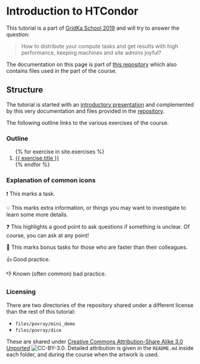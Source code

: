 # Introduction to HTCondor

This tutorial is a part of [GridKa School 2019](https://indico.scc.kit.edu/event/460/contributions/5480/) and will try to answer the question:

> How to distribute your compute tasks and get results with high performance, keeping machines and site admins joyful?

The documentation on this page is part of [this repository]({{site.github.repository_url}}) which also contains files used in the part of the course.

## Structure

The tutorial is started with an [introductory presentation](presentation/presentation.pdf) and complemented by this very documentation and files provided in the [repository]({{site.github.repository_url}}).

The following outline links to the various exercises of the course.

### Outline

<ol>
{% for exercise in site.exercises %}
  <li><a href="{{ site.baseurl }}{{ exercise.url }}">{{ exercise.title }}</a></li>
{% endfor %}
</ol>

### Explanation of common icons

:exclamation: This marks a task.

:bulb: This marks extra information, or things you may want to investigate to learn some more details.

:question: This highlights a good point to ask questions if something is unclear. Of course, you can ask at any point!

:leopard: This marks bonus tasks for those who are faster than their colleagues.

:+1: Good practice.

:-1: Known (often common) bad practice.


### Licensing

There are two directories of the repository shared under a different license than the rest of this tutorial:

- `files/povray/mini_demo`
- `files/povray/dice`

These are shared under [Creative Commons Attribution-Share Alike 3.0 Unported](http://creativecommons.org/licenses/by/3.0/) ![CC-BY-3.0](https://creativecommons.org/images/public/somerights20.gif).
Detailed attribution is given in the `README.md` inside each folder, and during the course when the artwork is used.
